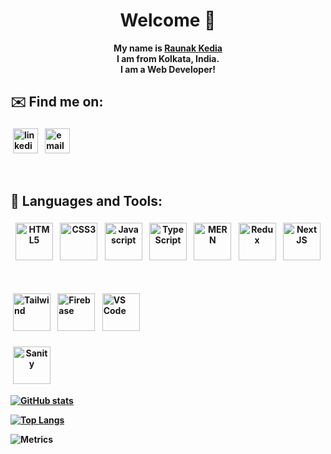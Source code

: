 
<h1 align=center> Welcome 👋 </h1>

<p align=center>
  <b>My name is <a href="">Raunak Kedia</a> <br />
  I am from Kolkata, India. <br />
  I am a Web Developer! <br />
</p>

## ✉️ Find me on: 

<p align="center">
  
 <a href="https://www.linkedin.com/in/raunak-kedia-3b5285177/" target="_blank" rel="noopener noreferrer"> <img src="https://cdn.jsdelivr.net/npm/simple-icons@v3/icons/linkedin.svg" alt="linkedin" height="40" style="vertical-align:top; margin:4px"></a>
 <a href="mailto:raunakkedia1@gmail.com"> <img src="https://cdn.jsdelivr.net/npm/simple-icons@3.13.0/icons/gmail.svg" alt="email" height="40" style="vertical-align:top; margin:4px"></a>
</p>
<br />


## 🧰 Languages and Tools:
<p align=center>
    
<span align=center class=d-flex>
<img title="HTML" height=60 src="https://www.w3.org/html/logo/img/mark-word-icon.png" alt="HTML5" height="40" style="vertical-align:top; margin:4px">
<img title="CSS3" height=60 src="https://i.ibb.co/zS6NpSv/css.jpg" alt="CSS3" height="40" style="vertical-align:top; margin:4px">
<img title="JS" height=60 src="https://i.ibb.co/bshz7GS/js.png" alt="Javascript" height="40" style="vertical-align:top; margin:4px">
<img title="TS" height=60 src="https://i.ibb.co/GRk5DK4/ts.png" alt="TypeScript" height="40" style="vertical-align:top; margin:4px">
<img title="MERN" height=60 src="https://i.ibb.co/hsTD6xJ/mern.jpg" alt="MERN" height="40" style="vertical-align:top; margin:4px">
<img title="REDUX" height=60 src="https://i.ibb.co/ry8zBGX/redux.png" alt="Redux" height="40" style="vertical-align:top; margin:4px">
<img title="NextJS" height=60 src="https://i.ibb.co/WcBJFtW/next.png" alt="NextJS" height="40" style="vertical-align:top; margin:4px">


</span> <br />
<span align=center class=d-flex>

<img title="TAILWIND" height=60 src="https://i.ibb.co/CPXtgMv/tailwindcss.jpg" alt="Tailwind" height="40" style="vertical-align:top; margin:4px">
<img title="Firebase" height=60 src="https://i.ibb.co/8XvqrNh/firebase.png" alt="Firebase" height="40" style="vertical-align:top; margin:4px">
<img src="https://i.ibb.co/qWCpWm6/vscode.png" alt="VS Code" height="40" style="vertical-align:top;height:60px;margin:4px" title="VS Code">
</span><br /><br />

<span align=center class=d-flex>
    <img title="Sanity" height=60 src="https://i.ibb.co/Yfn76jh/sanity.png" alt="Sanity" height="40" style="vertical-align:top; margin:4px">
</span>
</p>




[![GitHub stats](https://github-readme-stats.vercel.app/api?username=raunak96&show_icons=true&theme=radical)](https://github.com/raunak96/github-readme-stats)

[![Top Langs](https://github-readme-stats.vercel.app/api/top-langs/?username=raunak96&layout=compact)](https://github.com/rauna96/github-readme-stats)


![Metrics](https://metrics.lecoq.io/raunak96?template=classic&base.header=0&base.activity=0&base.community=0&base.repositories=0&base.metadata=0&isocalendar=1&base=header%2C%20activity%2C%20community%2C%20repositories%2C%20metadata&base.indepth=false&base.hireable=false&base.skip=false&isocalendar=false&isocalendar.duration=full-year&config.timezone=Asia%2FCalcutta)
